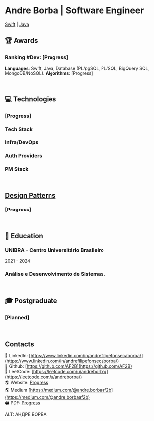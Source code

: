 # Andre Borba | Software Engineer
[Swift](https://roadmap.sh/ios) | [Java](https://roadmap.sh/java)
</br>


## 🏆 Awards
### Ranking #Dev: [Progress]

**Languages**: Swift, Java, Database (PL/pgSQL, PL/SQL, BigQuery SQL, MongoDB/NoSQL).
**Algorithms**: [Progress]

</br>

<div style="page-break-after: always;"></div>

## 💻 Technologies
### [Progress]
### Tech Stack
### Infra/DevOps
### Auth Providers
### PM Stack

<div style="page-break-after: always;"></div>

</br>

## [Design Patterns]()
### [Progress]

</br>

## 🏫 Education
### UNIBRA - Centro Universitário Brasileiro
2021 - 2024
### Análise e Desenvolvimento de Sistemas.

</br>


## 🎓 Postgraduate
### [Planned]

</br>

## Contacts
👋 LinkedIn: [https://www.linkedin.com/in/andrefilipefonsecaborba/](https://www.linkedin.com/in/andrefilipefonsecaborba/) </br>
👋 Github: [https://github.com/AF2B](https://github.com/AF2B) </br>
👋 LeetCode: [https://leetcode.com/u/andreborba/](https://leetcode.com/u/andreborba/) </br>
🌎 Website: [Progress]() </br>
🌎 Medium [https://medium.com/@andre.borbaaf2b](https://medium.com/@andre.borbaaf2b) </br>
🖨️ PDF: [Progress]() </br>

ALT: АНДРЕ БОРБА
